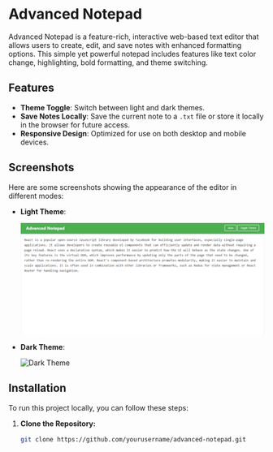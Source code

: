 # Advanced Notepad

Advanced Notepad is a feature-rich, interactive web-based text editor that allows users to create, edit, and save notes with enhanced formatting options. This simple yet powerful notepad includes features like text color change, highlighting, bold formatting, and theme switching.

## Features
- **Theme Toggle**: Switch between light and dark themes.
- **Save Notes Locally**: Save the current note to a `.txt` file or store it locally in the browser for future access.
- **Responsive Design**: Optimized for use on both desktop and mobile devices.

## Screenshots

Here are some screenshots showing the appearance of the editor in different modes:

- **Light Theme**:

    ![Light Theme](images/light.png)

- **Dark Theme**:

    ![Dark Theme](images/screenshot_dark.png)

## Installation

To run this project locally, you can follow these steps:

1. **Clone the Repository:**

   ```bash
   git clone https://github.com/yourusername/advanced-notepad.git
